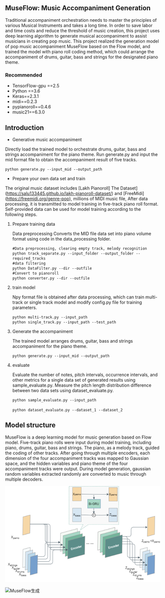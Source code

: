 ## MuseFlow: Music Accompaniment Generation 

Traditional accompaniment orchestration needs to master the principles of various Musical Instruments and takes a long time. In order to save labor and time costs and reduce the threshold of music creation, this project uses deep learning algorithm to generate musical accompaniment to assist musicians in creating pop music.
This project realized the generation model of pop music accompaniment MuseFlow based on the Flow model, and trained the model with piano roll coding method, which could arrange the accompaniment of drums, guitar, bass and strings for the designated piano theme.

### Recommended

* TensorFlow-gpu ==2.5
* Python ==3.6
* Keras==2.3.1
* midi==0.2.3
* pypianoroll==0.4.6
* music21==6.3.0



## Introduction
- Generative music accompaniment

Directly load the trained model to orchestrate drums, guitar, bass and strings accompaniment for the piano theme. Run generate.py and input the mid format file to obtain the accompaniment result of five tracks.

```
python generate.py --input_mid --output_path
```

- Prepare your own data set and train

The original music dataset includes [Lakh Pianoroll] The Dataset] (https://salu133445.github.io/lakh-pianoroll-dataset/) and [FreeMidi] (https://freemidi.org/genre-pop), millions of MIDI music file, After data processing, it is transmitted to model training in five-track piano roll format. Self-provided data can be used for model training according to the following steps.

  1. Prepare training data

     Data preprocessing Converts the MID file data set into piano volume format using code in the data_processing folder.

     ```
     #Data preprocessing, clearing empty track, melody recognition
     python track_separate.py --input_folder --output_folder --required_tracks
     #data filtering
     python DataFilter.py --dir --outfile
     #Convert to pianoroll
     python converter.py --dir --outfile
     ```

  2. train model

     Npy format file is obtained after data processing, which can train multi-track or single track model and modify config.py file for training parameters.

     ```
     python multi-track.py --input_path
     python single_track.py --input_path --test_path
     ```

  3. Generate the accompaniment

     The trained model arranges drums, guitar, bass and strings accompaniment for the piano theme.

     ```
     python generate.py --input_mid --output_path
     ```

  4. evaluate

     Evaluate the number of notes, pitch intervals, occurrence intervals, and other metrics for a single data set of generated results using sample_evaluate.py. Measure the pitch length distribution difference between two data sets using dataset_evaluate.py.

     ```
     python sample_evaluate.py --input_path
     
     python dataset_evaluate.py --dataset_1 --dataset_2
     ```

  

## Model structure
MuseFlow is a deep learning model for music generation based on Flow model. Five-track piano rolls were input during model training, including piano, drums, guitar, bass and strings. The piano, as a melody track, guided the coding of other tracks. After going through multiple encoders, each dimension of the four accompaniment tracks was mapped to Gaussian space, and the hidden variables and piano theme of the four accompaniment tracks were output. During model generation, gaussian random variables extracted randomly are converted to music through multiple decoders.

![MuseFlow](./model/MuseFlow.png)

![MuseFlow生成](./model/MuseFlow生成.png)


